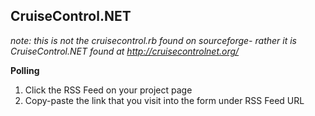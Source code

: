## CruiseControl.NET

_note: this is not the cruisecontrol.rb found on sourceforge- rather it is CruiseControl.NET found at http://cruisecontrolnet.org/_

__Polling__

1. Click the RSS Feed on your project page
2. Copy-paste the link that you visit into the form under RSS Feed URL

